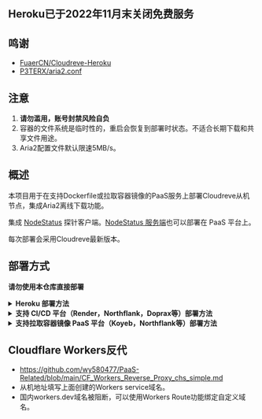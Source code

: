 ## Heroku已于2022年11月末关闭免费服务

## 鸣谢

- [FuaerCN/Cloudreve-Heroku](https://github.com/FuaerCN/Cloudreve-Heroku)
- [P3TERX/aria2.conf](https://github.com/P3TERX/aria2.conf)  

## 注意

 1. **请勿滥用，账号封禁风险自负**
 2. 容器的文件系统是临时性的，重启会恢复到部署时状态。不适合长期下载和共享文件用途。
 3. Aria2配置文件默认限速5MB/s。

## 概述

  本项目用于在支持Dockerfile或拉取容器镜像的PaaS服务上部署Cloudreve从机节点，集成Aria2离线下载功能。

  集成 [NodeStatus](https://github.com/cokemine/nodestatus) 探针客户端。[NodeStatus 服务端](https://github.com/wy580477/NodeStatus-Docker)也可以部署在 PaaS 平台上。
  
  每次部署会采用Cloudreve最新版本。
  
## 部署方式

 **请勿使用本仓库直接部署**  

 <details>
<summary><b>Heroku 部署方法</b></summary>

 1. 点击右上角Fork，再点击Create Fork。
 2. 在Fork出来的仓库页面上点击Setting，勾选Template repository。
 3. 然后点击Code返回之前的页面，点Setting下面新出现的按钮Use this template，起个随机名字创建新库。
 4. 仓库content目录下，conf.ini为Cloudreve设置文件，aria2.conf为aria2设置文件，可根据需要自行修改。tracker.sh用于每次dyno启动时自动更新BT tracker。
 5. 比如你的Github用户名是bobby，新库名称是green。浏览器登陆heroku后，访问<https://dashboard.heroku.com/new?template=https://github.com/bobby/green> 进行部署。
 6. 首先打开Cloudreve主机管理面板———离线下载节点，点接入新节点进入向导。
 7. 将从机密钥填入Secret变量。NodeStatus_DSN环境变量可选，为探针服务端连接信息，不设置则为禁用。示例：wss://username:password@status.mydomain.com
 8. Heroku完成部署后，将Heroku APP域名填入从机地址，Aria2 RPC服务地址为<http://127.0.0.1:61800> ，RPC密钥为空白。

  </details>

 <details>
<summary><b>支持 CI/CD 平台（Render，Northflank，Doprax等）部署方法</b></summary>

 1. 点击右上角Fork，再点击Create Fork。
 2. 在Fork出来的仓库页面上点击Setting，勾选Template repository。
 3. 然后点击Code返回之前的页面，点Setting下面新出现的按钮Use this template，起个随机名字创建新库。
 4. 仓库content目录下，conf.ini为Cloudreve设置文件，aria2.conf为aria2设置文件，可根据需要自行修改。tracker.sh用于每次容器启动时自动更新BT tracker。
 5. 首先打开Cloudreve主机管理面板———离线下载节点，点接入新节点进入向导。
 6. 在PaaS平台管理面板中连接你新建立的github仓库，然后进行部署。
 7. 在PaaS部署过程中建立Secret环境变量，值为从机密钥。如果需要设置内部 HTTP 端口，默认为3000，也可以自行设置 PORT 变量修改。
 8. NodeStatus_DSN环境变量可选，为探针服务端连接信息，不设置则为禁用。示例：wss://username:password@status.mydomain.com
 9. 完成部署后，将PaaS平台提供的域名填入从机地址，Aria2 RPC服务地址为<http://127.0.0.1:61800> ，RPC密钥为空白。

  </details>

 <details>
<summary><b>支持拉取容器镜像 PaaS 平台（Koyeb，Northflank等）部署方法</b></summary>

 1. 点击右上角Fork，再点击Create Fork。
 2. 在Fork出来的仓库页面上点击Setting，勾选Template repository。
 3. 然后点击Code返回之前的页面，点Setting下面新出现的按钮Use this template，起个随机名字创建新库。
 4. 仓库content目录下，conf.ini为Cloudreve设置文件，aria2.conf为aria2设置文件，可根据需要自行修改。tracker.sh用于每次容器启动时自动更新BT tracker。
 5. 点击仓库Settings > Actions > General，滚动到页面最下方，将Workflow permissions设置为Read and write permissions。
 6. 点击页面右侧 Create a new release，建立格式为 v0.1.0 的tag，其它内容随意，然后点击 Publish release。
 7. 大概不到一分钟后，github action 构建容器镜像完成，点击页面右侧 Packages, 再点击进入刚生成的 Package。
 8. 点击页面右侧 Package settings，在页面最下方点击 Change visibility，选择 public 并输入 package 名称以确认。
 9. 容器镜像拉取地址在 package 页面 docker pull 命令示例中。
 10. 首先打开Cloudreve主机管理面板———离线下载节点，点接入新节点进入向导。
 11. 在PaaS部署过程中建立Secret环境变量，值为从机密钥。如果需要设置内部 HTTP 端口，默认为3000，也可以自行设置 PORT 变量修改。
 12. NodeStatus_DSN环境变量可选，为探针服务端连接信息，不设置则为禁用。示例：wss://username:password@status.mydomain.com
 13. 完成部署后，将PaaS平台提供的域名填入从机地址，Aria2 RPC服务地址为<http://127.0.0.1:61800> ，RPC密钥为空白。

  </details>

## Cloudflare Workers反代

- https://github.com/wy580477/PaaS-Related/blob/main/CF_Workers_Reverse_Proxy_chs_simple.md
- 从机地址填写上面创建的Workers service域名。
- 国内workers.dev域名被阻断，可以使用Workers Route功能绑定自定义域名。
